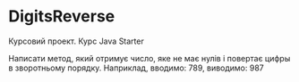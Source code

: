 # DigitsReverse
Курсовий проект. Курс Java Starter

Написати метод, який отримує  число, яке не має нулів і повертає цифры в
зворотньому порядку.
Наприклад, вводимо: 789, виводимо: 987
